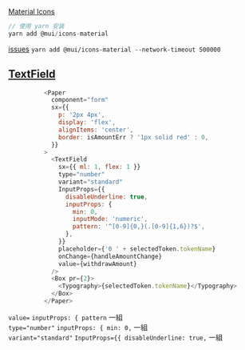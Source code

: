 
[Material Icons](https://mui.com/zh/material-ui/icons/)  

```js
// 使用 yarn 安装
yarn add @mui/icons-material
```

[issues](https://github.com/yarnpkg/yarn/issues/8754)
`yarn add @mui/icons-material --network-timeout 500000`


## [TextField](https://mui.com/zh/material-ui/react-text-field/)


```js
          <Paper
            component="form"
            sx={{
              p: '2px 4px',
              display: 'flex',
              alignItems: 'center',
              border: isAmountErr ? '1px solid red' : 0,
            }}
          >
            <TextField
              sx={{ ml: 1, flex: 1 }}
              type="number"
              variant="standard"
              InputProps={{
                disableUnderline: true,
                inputProps: {
                  min: 0,
                  inputMode: 'numeric',
                  pattern: '^[0-9]{0,}(.[0-9]{1,6})?$',
                },
              }}
              placeholder={'0 ' + selectedToken.tokenName}
              onChange={handleAmountChange}
              value={withdrawAmount}
            />
            <Box pr={2}>
              <Typography>{selectedToken.tokenName}</Typography>
            </Box>
          </Paper>
```

`value=` `inputProps: { pattern` 一組  
`type="number"` `inputProps: { min: 0,` 一組  
`variant="standard"` `InputProps={{ disableUnderline: true,` 一組  
